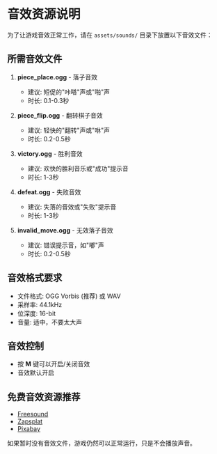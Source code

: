 # 音效资源说明

为了让游戏音效正常工作，请在 `assets/sounds/` 目录下放置以下音效文件：

## 所需音效文件

1. **piece_place.ogg** - 落子音效
   - 建议: 短促的"咔嗒"声或"啪"声
   - 时长: 0.1-0.3秒

2. **piece_flip.ogg** - 翻转棋子音效  
   - 建议: 轻快的"翻转"声或"咻"声
   - 时长: 0.2-0.5秒

3. **victory.ogg** - 胜利音效
   - 建议: 欢快的胜利音乐或"成功"提示音
   - 时长: 1-3秒

4. **defeat.ogg** - 失败音效
   - 建议: 失落的音效或"失败"提示音
   - 时长: 1-3秒

5. **invalid_move.ogg** - 无效落子音效
   - 建议: 错误提示音，如"嘟"声
   - 时长: 0.2-0.5秒

## 音效格式要求

- 文件格式: OGG Vorbis (推荐) 或 WAV
- 采样率: 44.1kHz
- 位深度: 16-bit
- 音量: 适中，不要太大声

## 音效控制

- 按 **M** 键可以开启/关闭音效
- 音效默认开启

## 免费音效资源推荐

- [Freesound](https://freesound.org/)
- [Zapsplat](https://www.zapsplat.com/)
- [Pixabay](https://pixabay.com/sound-effects/)

如果暂时没有音效文件，游戏仍然可以正常运行，只是不会播放声音。